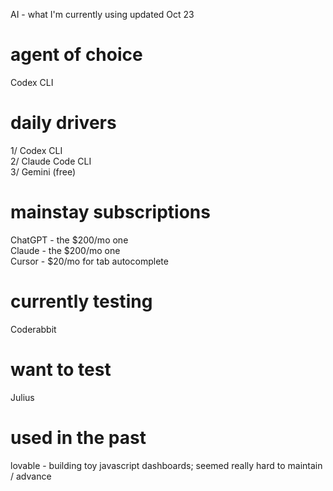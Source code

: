 AI - what I'm currently using
updated Oct 23

# agent of choice
Codex CLI

# daily drivers
1/ Codex CLI \
2/ Claude Code CLI \
3/ Gemini (free)

# mainstay subscriptions
ChatGPT - the $200/mo one \
Claude - the $200/mo one \
Cursor - $20/mo for tab autocomplete

# currently testing
Coderabbit

# want to test
Julius

# used in the past
lovable - building toy javascript dashboards; seemed really hard to maintain / advance



